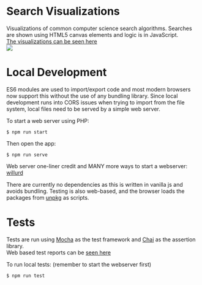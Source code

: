 # Search Visualizations
Visualizations of common computer science search algorithms. Searches are shown using HTML5 canvas elements and logic is in JavaScript.  
[The visualizations can be seen here](https://betterin30days.github.io/searchVisualizations/)  
<img src="https://github.com/betterin30days/searchVisualizations/blob/master/assets/screenshot.PNG"><br>

# Local Development
ES6 modules are used to import/export code and most modern browsers now support this without the use of any bundling library. Since local development runs into CORS issues when trying to import from the file system, local files need to be served by a simple web server.

To start a web server using PHP:
```shell
$ npm run start
```
Then open the app:
```shell
$ npm run serve
```
Web server one-liner credit and MANY more ways to start a webserver: [willurd](https://gist.github.com/willurd/5720255)

There are currently no dependencies as this is written in vanilla js and avoids bundling. Testing is also web-based, and the browser loads the packages from [unpkg](https://unpkg.com/#/) as scripts.

# Tests
Tests are run using [Mocha](https://mochajs.org/) as the test framework and [Chai](http://www.chaijs.com/) as the assertion library.  
Web based test reports can be [seen here](https://betterin30days.github.io/searchVisualizations/test/test.html)  

To run local tests: (remember to start the webserver first)
```shell
$ npm run test
```
